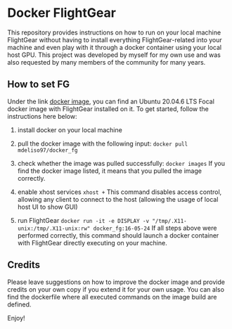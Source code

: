 # Docker FlightGear
This repository provides instructions on how to run on your local machine FlightGear without having to install everything FlightGear-related into your machine and even play with it through a docker container using your local host GPU. This project was developed by myself for my own use and was also requested by many members of the community for many years.

## How to set FG
Under the link [docker image](https://hub.docker.com/repository/docker/mdeliso97/docker_fg), you can find an Ubuntu 20.04.6 LTS Focal docker image with FlightGear installed on it. To get started, follow the instructions here below:

1. install docker on your local machine
  
3. pull the docker image with the following input:
`docker pull mdeliso97/docker_fg`

4. check whether the image was pulled successfully:
`docker images`
If you find the docker image listed, it means that you pulled the image correctly.

5. enable xhost services
`xhost +`
This command disables access control, allowing any client to connect to the host (allowing the usage of local host UI to show GUI)

7. run FlightGear
`docker run -it -e DISPLAY -v "/tmp/.X11-unix:/tmp/.X11-unix:rw" docker_fg:16-05-24`
If all steps above were performed correctly, this command should launch a docker container with FlightGear directly executing on your machine.

## Credits
Please leave suggestions on how to improve the docker image and provide credits on your own copy if you extend it for your own usage. You can also find the dockerfile where all executed commands on the image build are defined.

Enjoy!
